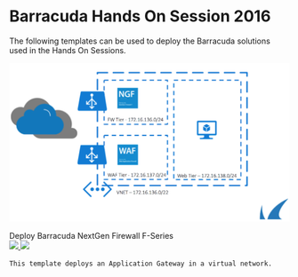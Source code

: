 # Barracuda Hands On Session 2016

The following templates can be used to deploy the Barracuda solutions used in the Hands On Sessions.

<img src="images/azurebuildingblock2.png"/>

Deploy Barracuda NextGen Firewall F-Series 
<br/>
<a href="https://portal.azure.com/#create/Microsoft.Template/uri/https%3A%2F%2Fraw.githubusercontent.com%2Fjvhoof%2Fcudazure%2Fmaster%2FHandsOnSession-ARM%2FNG_DeploymentTemplate.json" target="_blank">
    <img src="http://azuredeploy.net/deploybutton.png"/>
</a>
<a href="http://armviz.io/#/?load=https://raw.githubusercontent.com/jvhoof/cudazure/master/HandsOnSession-ARM/NG_DeploymentTemplate.json" target="_blank">
    <img src="http://armviz.io/visualizebutton.png"/>
</a>

    This template deploys an Application Gateway in a virtual network.
